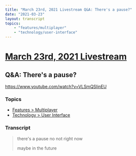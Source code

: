 ```yaml
---
title: "March 23rd, 2021 Livestream Q&A: There's a pause?"
date: "2021-03-23"
layout: transcript
topics:
    - "features/multiplayer"
    - "technology/user-interface"
---
```

# [March 23rd, 2021 Livestream](../2021-03-23.md)
## Q&A: There's a pause?
https://www.youtube.com/watch?v=VLSmQSlinEU

### Topics
* [Features > Multiplayer](../topics/features/multiplayer.md)
* [Technology > User Interface](../topics/technology/user-interface.md)

### Transcript

> there's a pause no not right now
>
> maybe in the future
